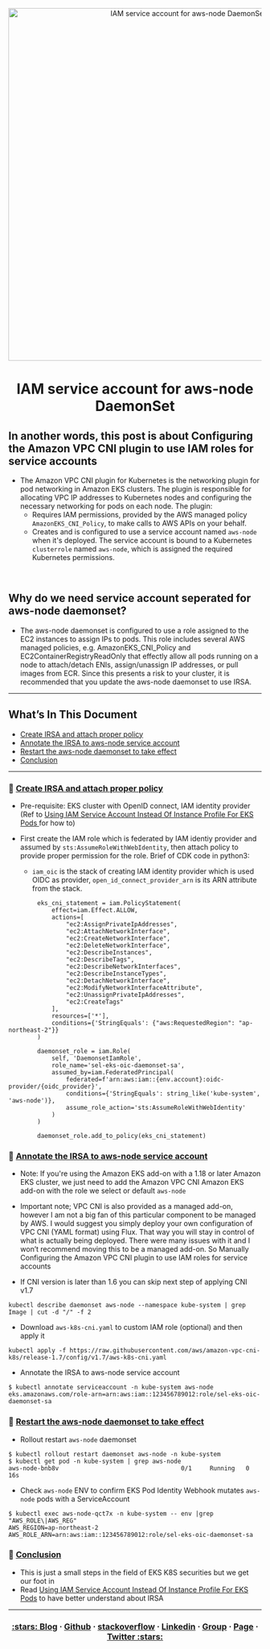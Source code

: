 <p align="center">
  <a href="https://dev.to/vumdao">
    <img alt="IAM service account for aws-node DaemonSet" src="https://github.com/vumdao/aws-eks-the-hard-way/blob/master/sa-daemonset-node/img/cover.jpg?raw=true" width="700" />
  </a>
</p>
<h1 align="center">
  <div><b>IAM service account for aws-node DaemonSet</b></div>
</h1>

## **In another words, this post is about Configuring the Amazon VPC CNI plugin to use IAM roles for service accounts**
- The Amazon VPC CNI plugin for Kubernetes is the networking plugin for pod networking in Amazon EKS clusters. The plugin is responsible for allocating VPC IP addresses to Kubernetes nodes and configuring the necessary networking for pods on each node. The plugin:
    - Requires IAM permissions, provided by the AWS managed policy `AmazonEKS_CNI_Policy`, to make calls to AWS APIs on your behalf.
    - Creates and is configured to use a service account named `aws-node` when it's deployed. The service account is bound to a Kubernetes `clusterrole` named `aws-node`, which is assigned the required Kubernetes permissions.

<br>

## **Why do we need service account seperated for aws-node daemonset?**
- The aws-node daemonset is configured to use a role assigned to the EC2 instances to assign IPs to pods. This role includes several AWS managed policies, e.g. AmazonEKS_CNI_Policy and EC2ContainerRegistryReadOnly that effectly allow all pods running on a node to attach/detach ENIs, assign/unassign IP addresses, or pull images from ECR. Since this presents a risk to your cluster, it is recommended that you update the aws-node daemonset to use IRSA.

---

## What’s In This Document
- [Create IRSA and attach proper policy](#-Create-IRSA-and-attach-proper-policy)
- [Annotate the IRSA to aws-node service account](#-Annotate-the-IRSA-to-aws-node-service-account)
- [Restart the aws-node daemonset to take effect](#-Restart-the-aws-node-daemonset-to-take-effect)
- [Conclusion](#-Conclusion)

---

### 🚀 **[Create IRSA and attach proper policy](#-Create-IRSA-and-attach-proper-policy)**
- Pre-requisite: EKS cluster with OpenID connect, IAM identity provider (Ref to [Using IAM Service Account Instead Of Instance Profile For EKS Pods
](https://dev.to/vumdao/using-iam-service-account-instead-of-instance-profile-for-eks-pods-262p) for how to)

- First create the IAM role which is federated by IAM identiy provider and assumed by `sts:AssumeRoleWithWebIdentity`, then attach policy to provide proper permission for the role. Brief of CDK code in python3:
  - `iam_oic` is the stack of creating IAM identity provider which is used OIDC as provider, `open_id_connect_provider_arn` is its ARN attribute from the stack.


```
        eks_cni_statement = iam.PolicyStatement(
            effect=iam.Effect.ALLOW,
            actions=[
                "ec2:AssignPrivateIpAddresses",
                "ec2:AttachNetworkInterface",
                "ec2:CreateNetworkInterface",
                "ec2:DeleteNetworkInterface",
                "ec2:DescribeInstances",
                "ec2:DescribeTags",
                "ec2:DescribeNetworkInterfaces",
                "ec2:DescribeInstanceTypes",
                "ec2:DetachNetworkInterface",
                "ec2:ModifyNetworkInterfaceAttribute",
                "ec2:UnassignPrivateIpAddresses",
                "ec2:CreateTags"
            ],
            resources=['*'],
            conditions={'StringEquals': {"aws:RequestedRegion": "ap-northeast-2"}}
        )

        daemonset_role = iam.Role(
            self, 'DaemonsetIamRole',
            role_name='sel-eks-oic-daemonset-sa',
            assumed_by=iam.FederatedPrincipal(
                federated=f'arn:aws:iam::{env.account}:oidc-provider/{oidc_provider}',
                conditions={'StringEquals': string_like('kube-system', 'aws-node')},
                assume_role_action='sts:AssumeRoleWithWebIdentity'
            )
        )

        daemonset_role.add_to_policy(eks_cni_statement)
```

### 🚀 **[Annotate the IRSA to aws-node service account](#-Annotate-the-IRSA-to-aws-node-service-account)**

- Note: If you're using the Amazon EKS add-on with a 1.18 or later Amazon EKS cluster, we just need to add the Amazon VPC CNI Amazon EKS add-on with the role we select or default `aws-node`

- Important note; VPC CNI is also provided as a managed add-on, however I am not a big fan of this particular component to be managed by AWS. I would suggest you simply deploy your own configuration of VPC CNI (YAML format) using Flux. That way you will stay in control of what is actually being deployed. There were many issues with it and I won’t recommend moving this to be a managed add-on. So Manually Configuring the Amazon VPC CNI plugin to use IAM roles for service accounts

- If CNI version is later than 1.6 you can skip next step of applying CNI v1.7
```
kubectl describe daemonset aws-node --namespace kube-system | grep Image | cut -d "/" -f 2
```

- Download `aws-k8s-cni.yaml` to custom IAM role (optional) and then apply it
```
kubectl apply -f https://raw.githubusercontent.com/aws/amazon-vpc-cni-k8s/release-1.7/config/v1.7/aws-k8s-cni.yaml
```

- Annotate the IRSA to aws-node service account
```
$ kubectl annotate serviceaccount -n kube-system aws-node eks.amazonaws.com/role-arn=arn:aws:iam::123456789012:role/sel-eks-oic-daemonset-sa
```

### 🚀 **[Restart the aws-node daemonset to take effect](#-Restart-the-aws-node-daemonset-to-take-effect)**
- Rollout restart `aws-node` daemonset
```
$ kubectl rollout restart daemonset aws-node -n kube-system
$ kubectl get pod -n kube-system | grep aws-node
aws-node-bnb8v                                  0/1     Running   0          16s
```

- Check `aws-node` ENV to confirm EKS Pod Identity Webhook mutates `aws-node` pods with a ServiceAccount

```
$ kubectl exec aws-node-qct7x -n kube-system -- env |grep "AWS_ROLE\|AWS_REG"
AWS_REGION=ap-northeast-2
AWS_ROLE_ARN=arn:aws:iam::123456789012:role/sel-eks-oic-daemonset-sa
```

### 🚀 **[Conclusion](#-Conclusion)**
- This is just a small steps in the field of EKS K8S securities but we get our foot in
- Read [Using IAM Service Account Instead Of Instance Profile For EKS Pods](https://dev.to/vumdao/using-iam-service-account-instead-of-instance-profile-for-eks-pods-262p) to have better understand about IRSA

---

<h3 align="center">
  <a href="https://dev.to/vumdao">:stars: Blog</a>
  <span> · </span>
  <a href="https://github.com/vumdao/aws-eks-the-hard-way">Github</a>
  <span> · </span>
  <a href="https://stackoverflow.com/users/11430272/vumdao">stackoverflow</a>
  <span> · </span>
  <a href="https://www.linkedin.com/in/vu-dao-9280ab43/">Linkedin</a>
  <span> · </span>
  <a href="https://www.linkedin.com/groups/12488649/">Group</a>
  <span> · </span>
  <a href="https://www.facebook.com/CloudOpz-104917804863956">Page</a>
  <span> · </span>
  <a href="https://twitter.com/VuDao81124667">Twitter :stars:</a>
</h3>
